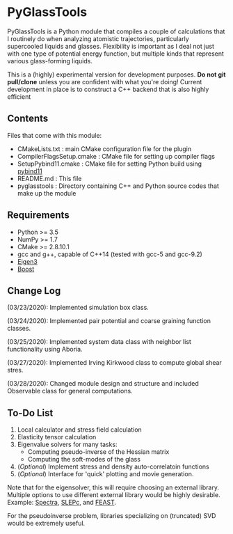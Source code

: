 # **PyGlassTools**

PyGlassTools is a Python module that compiles a couple of calculations that I routinely do when analyzing atomistic trajectories, particularly supercooled liquids and glasses. Flexibility is important as I deal not just with one type of potential energy function, but multiple kinds that represent various glass-forming liquids.

This is a (highly) experimental version for development purposes. **Do not git pull/clone** unless you are confident with what you're doing! Current development in place is to construct a C++ backend that is also highly efficient

## **Contents** 

Files that come with this module:
 - CMakeLists.txt           : main CMake configuration file for the plugin
 - CompilerFlagsSetup.cmake : CMake file for setting up compiler flags
 - SetupPybind11.cmake      : CMake file for setting Python build using [pybind11](https://pybind11.readthedocs.io/en/stable/)
 - README.md                : This file
 - pyglasstools             : Directory containing C++ and Python source codes that make up the module

## **Requirements**

- Python >= 3.5
- NumPy >= 1.7
- CMake >= 2.8.10.1
- gcc and g++, capable of C++14 (tested with gcc-5 and gcc-9.2)
- [Eigen3](http://eigen.tuxfamily.org/index.php?title=Main_Page)
- [Boost](https://www.boost.org/)


## **Change Log**

(03/23/2020): Implemented simulation box class.

(03/24/2020): Implemented pair potential and coarse graining function classes.

(03/25/2020): Implemented system data class with neighbor list functionality using Aboria.

(03/27/2020): Implemented Irving Kirkwood class to compute global shear stres.

(03/28/2020): Changed module design and structure and included Observable class for general computations. 

## **To-Do List**
1. Local calculator and stress field calculation
2. Elasticity tensor calculation
3. Eigenvalue solvers for many tasks:
   * Computing pseudo-inverse of the Hessian matrix
   * Computing the soft-modes of the glass
4. (*Optional*) Implement stress and density auto-correlatoin functions
5. (*Optional*) Interface for 'quick' plotting and movie generation. 

Note that for the eigensolver, this will require choosing an external library. Multiple options to use different external library would be highly desirable. Example: [Spectra](https://spectralib.org/), [SLEPc](https://slepc.upv.es/), and [FEAST](http://www.ecs.umass.edu/~polizzi/feast/). 

For the pseudoinverse problem, libraries specializing on (truncated) SVD would be extremely useful.
